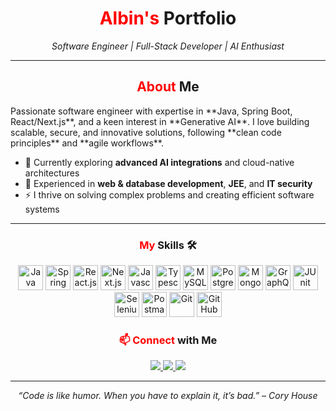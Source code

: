 <!-- ====== HEADER ====== -->
<h1 align="center">
  <span style="color:red">Albin's</span> Portfolio
</h1>
<p align="center">
  <em>Software Engineer | Full-Stack Developer | AI Enthusiast</em>
</p>

---

<!-- ====== ABOUT ME ====== -->
<h2 align="center">
  <span style="color:red">About</span> Me 
</h2>
Passionate software engineer with expertise in **Java, Spring Boot, React/Next.js**, and a keen interest in **Generative AI**. I love building scalable, secure, and innovative solutions, following **clean code principles** and **agile workflows**.

- 🌱 Currently exploring **advanced AI integrations** and cloud-native architectures  
- 💼 Experienced in **web & database development**, **JEE**, and **IT security**  
- ⚡ I thrive on solving complex problems and creating efficient software systems  

---

<!-- ====== SKILLS ====== -->
<h3 align="center">
  <span style="color:red">My</span> Skills 🛠️
</h3>

<p align="center">
<!-- Java & Frameworks -->
<img src="https://go-skill-icons.vercel.app/api/icons?i=java&theme=dark" alt="Java" height="40"/>
<img src="https://go-skill-icons.vercel.app/api/icons?i=spring&theme=dark" alt="Spring Boot" height="40"/>
<img src="https://go-skill-icons.vercel.app/api/icons?i=react&theme=dark" alt="React.js" height="40"/>
<img src="https://go-skill-icons.vercel.app/api/icons?i=next&theme=dark" alt="Next.js" height="40"/>

<!-- Scripting -->
<img src="https://go-skill-icons.vercel.app/api/icons?i=javascript&theme=dark" alt="Javascript" height="40"/>
<img src="https://go-skill-icons.vercel.app/api/icons?i=typescript&theme=dark" alt="Typescript" height="40"/>

<!-- Databases -->
<img src="https://go-skill-icons.vercel.app/api/icons?i=mysql&theme=dark" alt="MySQL" height="40"/>
<img src="https://go-skill-icons.vercel.app/api/icons?i=postgresql&theme=dark" alt="PostgreSQL" height="40"/>
<img src="https://go-skill-icons.vercel.app/api/icons?i=mongodb&theme=dark" alt="MongoDB" height="40"/>
<img src="https://go-skill-icons.vercel.app/api/icons?i=graphql&theme=dark" alt="GraphQL" height="40"/>

<!-- Testing & Security -->
<img src="https://go-skill-icons.vercel.app/api/icons?i=junit&theme=dark" alt="JUnit" height="40"/>
<img src="https://go-skill-icons.vercel.app/api/icons?i=selenium&theme=dark" alt="Selenium" height="40"/>
<img src="https://go-skill-icons.vercel.app/api/icons?i=postman&theme=dark" alt="Postman" height="40"/>

<!-- Git & Workflow -->
<img src="https://go-skill-icons.vercel.app/api/icons?i=git&theme=dark" alt="Git" height="40"/>
<img src="https://go-skill-icons.vercel.app/api/icons?i=github&theme=dark" alt="GitHub" height="40"/>
</p>

<!-- ====== CONTACT ====== -->
<h3 align="center">
  <span style="color:red">📫 Connect</span> with Me 
</h3>

<p align="center">
  <a href="https://github.com/AlbinKL1" target="_blank">
    <img src="https://img.shields.io/badge/GitHub-%2312100E.svg?style=for-the-badge&logo=github&logoColor=white"/>
  </a>
  <a href="https://www.linkedin.com/in/albin-kaufeldt-l%C3%B6nn-476144234/" target="_blank">
    <img src="https://img.shields.io/badge/LinkedIn-%230077B5.svg?style=for-the-badge&logo=linkedin&logoColor=white"/>
  </a>
  <a href="mailto:albin.kaufeldt.lonn@outlook.com">
    <img src="https://img.shields.io/badge/Email-%23D14836.svg?style=for-the-badge&logo=gmail&logoColor=white"/>
  </a>
</p>

---

<p align="center">
  <em>“Code is like humor. When you have to explain it, it’s bad.” – Cory House</em>
</p>

